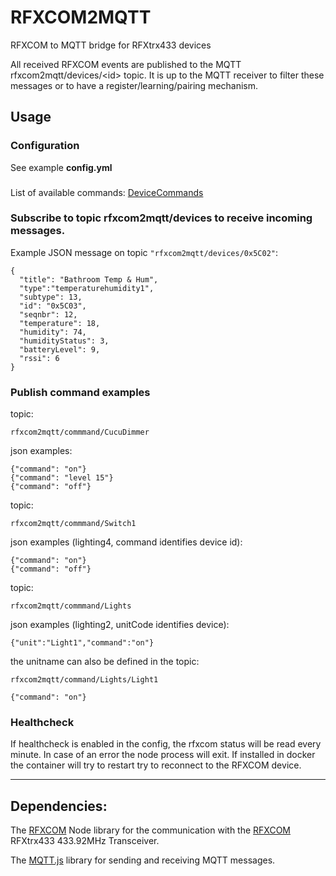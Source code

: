 # RFXCOM2MQTT
RFXCOM to MQTT bridge for RFXtrx433 devices

All received RFXCOM events are published to the MQTT rfxcom2mqtt/devices/\<id\> topic.
It is up to the MQTT receiver to filter these messages or to have a register/learning/pairing mechanism.

## Usage

### Configuration

See example **config.yml**

###
List of available commands: 
[DeviceCommands](https://github.com/rfxcom/node-rfxcom/blob/master/DeviceCommands.md)


### Subscribe to topic **rfxcom2mqtt/devices** to receive incoming messages.

Example JSON message on topic `"rfxcom2mqtt/devices/0x5C02"`:

    {
      "title": "Bathroom Temp & Hum",
      "type":"temperaturehumidity1",
      "subtype": 13,
      "id": "0x5C03",
      "seqnbr": 12,
      "temperature": 18,
      "humidity": 74,
      "humidityStatus": 3,
      "batteryLevel": 9,
      "rssi": 6
    }

### Publish command examples

topic:

    rfxcom2mqtt/commmand/CucuDimmer

json examples:

    {"command": "on"}
    {"command": "level 15"}
    {"command": "off"}

topic: 

    rfxcom2mqtt/commmand/Switch1

json examples (lighting4, command identifies device id):

    {"command": "on"}
    {"command": "off"}

topic: 

    rfxcom2mqtt/commmand/Lights

json examples (lighting2, unitCode identifies device):

    {"unit":"Light1","command":"on"}

the unitname can also be defined in the topic:

    rfxcom2mqtt/command/Lights/Light1

    {"command": "on"}

### Healthcheck

If healthcheck is enabled in the config, the rfxcom status will be read every minute.
In case of an error the node process will exit.
If installed in docker the container will try to restart try to reconnect to the RFXCOM device.

----

## Dependencies:

The [RFXCOM](https://github.com/rfxcom/node-rfxcom) Node library for the communication with the [RFXCOM](http://www.rfxcom.com) RFXtrx433 433.92MHz Transceiver.

The [MQTT.js](https://github.com/mqttjs/MQTT.js) library for sending and receiving MQTT messages.
